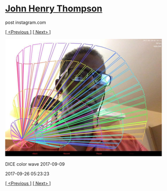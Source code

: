 # [John Henry Thompson](../README.md)
post instagram.com

[[ <Previous ]](2017-09-26-5.md) [[ Next> ]](2017-09-23-1.md)

[![](../media/2017-09-26/DICE-color-wave-2017-09-11.jpg)](../README.md)

DICE color wave 2017-09-09

2017-09-26 05:23:23

[[ <Previous ]](2017-09-26-5.md) [[ Next> ]](2017-09-23-1.md)